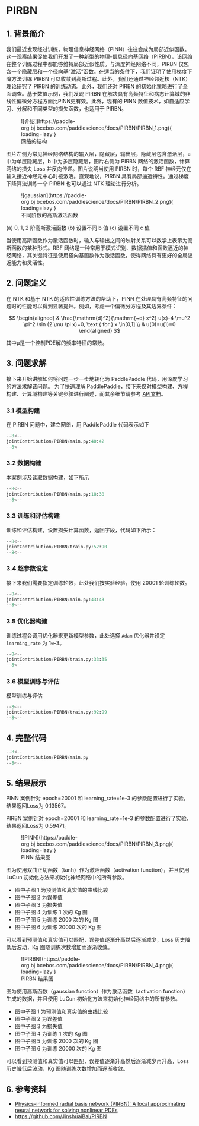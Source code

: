 # PIRBN

## 1. 背景简介

我们最近发现经过训练，物理信息神经网络（PINN）往往会成为局部近似函数。这一观察结果促使我们开发了一种新型的物理-信息径向基网络（PIRBN），该网络在整个训练过程中都能够维持局部近似性质。与深度神经网络不同，PIRBN 仅包含一个隐藏层和一个径向基“激活”函数。在适当的条件下，我们证明了使用梯度下降方法训练 PIRBN 可以收敛到高斯过程。此外，我们还通过神经邻近核（NTK）理论研究了 PIRBN 的训练动态。此外，我们还对 PIRBN 的初始化策略进行了全面调查。基于数值示例，我们发现 PIRBN 在解决具有高频特征和病态计算域的非线性偏微分方程方面比PINN更有效。此外，现有的 PINN 数值技术，如自适应学习、分解和不同类型的损失函数，也适用于 PIRBN。

<figure markdown>
  ![介绍](https://paddle-org.bj.bcebos.com/paddlescience/docs/PIRBN/PIRBN_1.png){ loading=lazy }
  <figcaption>网络的结构</figcaption>
</figure>
图片左侧为常见神经网络结构的输入层，隐藏层，输出层，隐藏层包含激活层，a 中为单层隐藏层，b 中为多层隐藏层，图片右侧为 PIRBN 网络的激活函数，计算网络的损失 Loss 并反向传递。图片说明当使用 PIRBN 时，每个 RBF 神经元仅在输入接近神经元中心时被激活。直观地说，PIRBN 具有局部逼近特性。通过梯度下降算法训练一个 PIRBN 也可以通过 NTK 理论进行分析。

<figure markdown>
  ![gaussian](https://paddle-org.bj.bcebos.com/paddlescience/docs/PIRBN/PIRBN_2.png){ loading=lazy }
  <figcaption>不同阶数的高斯激活函数</figcaption>
</figure>
(a) 0, 1, 2 阶高斯激活函数
(b) 设置不同 b 值
(c) 设置不同 c 值

当使用高斯函数作为激活函数时，输入与输出之间的映射关系可以数学上表示为高斯函数的某种形式。RBF 网络是一种常用于模式识别、数据插值和函数逼近的神经网络，其关键特征是使用径向基函数作为激活函数，使得网络具有更好的全局逼近能力和灵活性。

## 2. 问题定义

在 NTK 和基于 NTK 的适应性训练方法的帮助下，PINN 在处理具有高频特征的问题时的性能可以得到显著提升。例如，考虑一个偏微分方程及其边界条件：

$$
\begin{aligned}
& \frac{\mathrm{d}^2}{\mathrm{~d} x^2} u(x)-4 \mu^2 \pi^2 \sin (2 \mu \pi x)=0, \text { for } x \in[0,1] \\
& u(0)=u(1)=0
\end{aligned}
$$

其中μ是一个控制PDE解的频率特征的常数。

## 3. 问题求解

接下来开始讲解如何将问题一步一步地转化为 PaddlePaddle 代码，用深度学习的方法求解该问题。
为了快速理解 PaddlePaddle，接下来仅对模型构建、方程构建、计算域构建等关键步骤进行阐述，而其余细节请参考 [API文档](../api/arch.md)。

### 3.1 模型构建

在 PIRBN 问题中，建立网络，用 PaddlePaddle 代码表示如下

``` py linenums="40"
--8<--
jointContribution/PIRBN/main.py:40:42
--8<--
```

### 3.2 数据构建

本案例涉及读取数据构建，如下所示

``` py linenums="18"
--8<--
jointContribution/PIRBN/main.py:18:38
--8<--
```

### 3.3 训练和评估构建

训练和评估构建，设置损失计算函数，返回字段，代码如下所示：

``` py linenums="52"
--8<--
jointContribution/PIRBN/train.py:52:90
--8<--
```

### 3.4 超参数设定

接下来我们需要指定训练轮数，此处我们按实验经验，使用 20001 轮训练轮数。

``` py linenums="43"
--8<--
jointContribution/PIRBN/main.py:43:43
--8<--
```

### 3.5 优化器构建

训练过程会调用优化器来更新模型参数，此处选择 `Adam` 优化器并设定 `learning_rate` 为 1e-3。

``` py linenums="33"
--8<--
jointContribution/PIRBN/train.py:33:35
--8<--
```

### 3.6 模型训练与评估

模型训练与评估

``` py linenums="92"
--8<--
jointContribution/PIRBN/train.py:92:99
--8<--
```

## 4. 完整代码

``` py linenums="1" title="main.py"
--8<--
jointContribution/PIRBN/main.py
--8<--
```

## 5. 结果展示

PINN 案例针对 epoch=20001 和 learning\_rate=1e-3 的参数配置进行了实验，结果返回Loss为 0.13567。

PIRBN 案例针对 epoch=20001 和 learning\_rate=1e-3 的参数配置进行了实验，结果返回Loss为 0.59471。

<figure markdown>
  ![PINN](https://paddle-org.bj.bcebos.com/paddlescience/docs/PIRBN/PIRBN_3.png){ loading=lazy }
  <figcaption>PINN 结果图</figcaption>
</figure>
图为使用双曲正切函数（tanh）作为激活函数（activation function），并且使用 LuCun 初始化方法来初始化神经网络中的所有参数。

- 图中子图 1 为预测值和真实值的曲线比较
- 图中子图 2 为误差值
- 图中子图 3 为损失值
- 图中子图 4 为训练 1 次的 Kg 图
- 图中子图 5 为训练 2000 次的 Kg 图
- 图中子图 6 为训练 20000 次的 Kg 图

可以看到预测值和真实值可以匹配，误差值逐渐升高然后逐渐减少，Loss 历史降低后波动，Kg 图随训练次数增加而逐渐收敛。

<figure markdown>
  ![PIRBN](https://paddle-org.bj.bcebos.com/paddlescience/docs/PIRBN/PIRBN_4.png){ loading=lazy }
  <figcaption>PIRBN 结果图</figcaption>
</figure>
图为使用高斯函数（gaussian function）作为激活函数（activation function）生成的数据，并且使用 LuCun 初始化方法来初始化神经网络中的所有参数。

- 图中子图 1 为预测值和真实值的曲线比较
- 图中子图 2 为误差值
- 图中子图 3 为损失值
- 图中子图 4 为训练 1 次的 Kg 图
- 图中子图 5 为训练 2000 次的 Kg 图
- 图中子图 6 为训练 20000 次的 Kg 图

可以看到预测值和真实值可以匹配，误差值逐渐升高然后逐渐减少再升高，Loss 历史降低后波动，Kg 图随训练次数增加而逐渐收敛。

## 6. 参考资料

- [Physics-informed radial basis network (PIRBN): A local approximating neural network for solving nonlinear PDEs](https://arxiv.org/abs/2304.06234)
- <https://github.com/JinshuaiBai/PIRBN>
